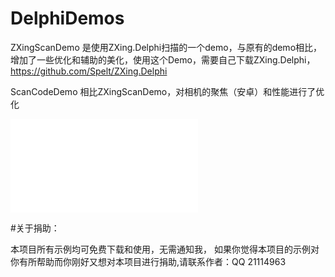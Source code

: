 # DelphiDemos 


ZXingScanDemo 是使用ZXing.Delphi扫描的一个demo，与原有的demo相比，增加了一些优化和辅助的美化，使用这个Demo，需要自己下载ZXing.Delphi，https://github.com/Spelt/ZXing.Delphi

ScanCodeDemo 相比ZXingScanDemo，对相机的聚焦（安卓）和性能进行了优化


![捐助名单](DonationList.md) 


#关于捐助：

本项目所有示例均可免费下载和使用，无需通知我，
如果你觉得本项目的示例对你有所帮助而你刚好又想对本项目进行捐助,请联系作者：QQ 21114963

